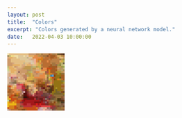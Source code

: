 ```yaml
---
layout: post
title:  "Colors"
excerpt: "Colors generated by a neural network model."
date:   2022-04-03 10:00:00
---
```


<div class="imgcap">
<img src="/assets/image_8.png">
</div>
